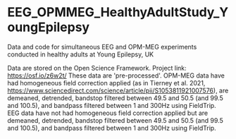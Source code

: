 # EEG_OPMMEG_HealthyAdultStudy_YoungEpilepsy
Data and code for simultaneous EEG and OPM-MEG experiments conducted in healthy adults at Young Epilepsy, UK

Data are stored on the Open Science Framework. Project link: https://osf.io/z6w2t/
These data are 'pre-processed'. OPM-MEG data have had homogeneous field correction applied (as in Tierney et al. 2021, https://www.sciencedirect.com/science/article/pii/S1053811921007576), are demeaned, detrended, bandstop filtered between 49.5 and 50.5 (and 99.5 and 100.5), and bandpass filtered between 1 and 300Hz using FieldTrip. EEG data have not had homogeneous field correction applied but are demeaned, detrended, bandstop filtered between 49.5 and 50.5 (and 99.5 and 100.5), and bandpass filtered between 1 and 300Hz using FieldTrip.


